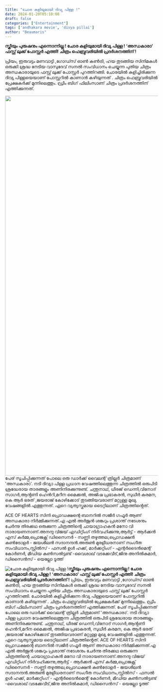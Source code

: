 ```yaml
---
title: "ചോര കളിയുമായി ദിവ്യ പിള്ള !"
date: 2024-01-20T05:10:08
draft: false
categories: ["Entertainment"]
tags: ['andhakara movie', 'divya pillai']
author: "Beaumaris"
---
```


<strong>സ്ത്രീയും പുരുഷനും എന്നൊന്നില്ല ! ചോര കളിയുമായി ദിവ്യ പിള്ള ! ‘അന്ധകാരാ’ ഫസ്റ്റ് ലുക്ക് പോസ്റ്റർ എത്തി! ചിത്രം ഫെബ്രുവരിയിൽ പ്രദർശനത്തിന് !</strong>

പ്രിയം, ഇരുവട്ടം മണവാട്ടി ,ഗോഡ്സ് ഓൺ കൺട്രി, ഹയ തുടങ്ങിയ സിനിമകൾ ഒരുക്കി ശ്രദ്ധ നേടിയ വാസുദേവ് സനൽ സംവിധാനം ചെയ്യുന്ന പുതിയ ചിത്രം അന്ധകാരായുടെ ഫസ്റ്റ് ലുക്ക് പോസ്റ്റർ പുറത്തിറങ്ങി. ചോരയിൽ കുളിച്ചിരിക്കുന്ന ദിവ്യ പിള്ളയെയാണ് പോസ്റ്ററിൽ കാണാൻ കഴിയുന്നത് . ചിത്രം ഫെബ്രുവരിയിൽ പ്രേക്ഷകർക്ക് മുന്നിലെത്തും. ഡ്രീം ബിഗ് ഫിലിംസാണ് ചിത്രം പ്രദർശനത്തിന് എത്തിക്കുന്നത്.

<img class="size-full wp-image-438855 aligncenter" src="https://cdn.boolokam.com/articles/2024/01/fwffwfff.jpg" alt="" width="1000" height="1250" />പേര് സൂചിപ്പിക്കുന്നത് പോലെ ഒരു ഡാർക്ക് വൈലന്റ് ത്രില്ലർ ചിത്രമാണ് 'അന്ധകാരാ'. നടി ദിവ്യാ പിള്ള പ്രധാന വേഷത്തിലെത്തുന്ന ചിത്രത്തിൽ ഒരുപിടി ശ്രദ്ധേരായ താരങ്ങളും അണിനിരക്കുന്നുണ്ട്. ചന്തുനാഥ്‌, ധീരജ് ഡെന്നി,വിനോദ് സാഗർ,ആൻ്റണി ഹെൻറി,മറീന മൈക്കൽ, അജിഷ പ്രഭാകരൻ, സുധീർ കരമന, കെ ആർ ഭരത് ,ജയരാജ് കോഴിക്കോട് തുടങ്ങിയവരാണ് മറ്റുള്ള മുഖ്യ വേഷങ്ങളിൽ എത്തുന്നത്. ഏറെ വ്യത്യസ്തമായ ടൈറ്റിലാണ് ചിത്രത്തിൻ്റെത്.

ACE OF HEARTS സിനി പ്രൊഡക്ഷന്റെ ബാനറിൽ സജീർ ഗഫൂർ ആണ് അന്ധകാരാ നിർമ്മിക്കുന്നത്.എ എൽ അർജുൻ ശങ്കറും പ്രശാന്ത് നടേശനും ചേർന്നു തിരക്കഥ ഒരുക്കുന്ന ചിത്രത്തിന്റെ ചായാഗ്രാഹകൻ മനോ വി നാരായണനാണ്.അനന്ദു വിജയ് എഡിറ്റിംഗ് നിർവഹിക്കുന്നു,ആർട്ട് - ആർക്കൻ എസ് കർമ്മ,പ്രൊജക്റ്റ്‌ ഡിസൈ‍നർ - സണ്ണി തഴുത്തല,പ്രൊഡക്ഷൻ കൺട്രോളർ - ജയശീലൻ സദാനന്ദൻ.അരുൺ മുരളീധരനാണ് സംഗീത സംവിധാനം,സ്റ്റിൽസ് - ഫസൽ ഉൾ ഹക്ക്, മാർക്കറ്റിംഗ് - എന്റർടൈൻമെന്റ് കോർണർ, മീഡിയ കൺസൽട്ടണ്ട് -വൈശാഖ് വടക്കേവീട്,ജിനു അനിൽകുമാർ, ഡിസൈൻസ് - യെല്ലോ ടൂത്ത്


![ചോര കളിയുമായി ദിവ്യ പിള്ള !](https://cdn.boolokam.com/articles/2024/01/fwffwfff.jpg)**സ്ത്രീയും പുരുഷനും എന്നൊന്നില്ല ! ചോര കളിയുമായി ദിവ്യ പിള്ള ! ‘അന്ധകാരാ’ ഫസ്റ്റ് ലുക്ക് പോസ്റ്റർ എത്തി! ചിത്രം ഫെബ്രുവരിയിൽ പ്രദർശനത്തിന് !** പ്രിയം, ഇരുവട്ടം മണവാട്ടി ,ഗോഡ്സ് ഓൺ കൺട്രി, ഹയ തുടങ്ങിയ സിനിമകൾ ഒരുക്കി ശ്രദ്ധ നേടിയ വാസുദേവ് സനൽ സംവിധാനം ചെയ്യുന്ന പുതിയ ചിത്രം അന്ധകാരായുടെ ഫസ്റ്റ് ലുക്ക് പോസ്റ്റർ പുറത്തിറങ്ങി. ചോരയിൽ കുളിച്ചിരിക്കുന്ന ദിവ്യ പിള്ളയെയാണ് പോസ്റ്ററിൽ കാണാൻ കഴിയുന്നത് . ചിത്രം ഫെബ്രുവരിയിൽ പ്രേക്ഷകർക്ക് മുന്നിലെത്തും. ഡ്രീം ബിഗ് ഫിലിംസാണ് ചിത്രം പ്രദർശനത്തിന് എത്തിക്കുന്നത്. പേര് സൂചിപ്പിക്കുന്നത് പോലെ ഒരു ഡാർക്ക് വൈലന്റ് ത്രില്ലർ ചിത്രമാണ് 'അന്ധകാരാ'. നടി ദിവ്യാ പിള്ള പ്രധാന വേഷത്തിലെത്തുന്ന ചിത്രത്തിൽ ഒരുപിടി ശ്രദ്ധേരായ താരങ്ങളും അണിനിരക്കുന്നുണ്ട്. ചന്തുനാഥ്‌, ധീരജ് ഡെന്നി,വിനോദ് സാഗർ,ആൻ്റണി ഹെൻറി,മറീന മൈക്കൽ, അജിഷ പ്രഭാകരൻ, സുധീർ കരമന, കെ ആർ ഭരത് ,ജയരാജ് കോഴിക്കോട് തുടങ്ങിയവരാണ് മറ്റുള്ള മുഖ്യ വേഷങ്ങളിൽ എത്തുന്നത്. ഏറെ വ്യത്യസ്തമായ ടൈറ്റിലാണ് ചിത്രത്തിൻ്റെത്. ACE OF HEARTS സിനി പ്രൊഡക്ഷന്റെ ബാനറിൽ സജീർ ഗഫൂർ ആണ് അന്ധകാരാ നിർമ്മിക്കുന്നത്.എ എൽ അർജുൻ ശങ്കറും പ്രശാന്ത് നടേശനും ചേർന്നു തിരക്കഥ ഒരുക്കുന്ന ചിത്രത്തിന്റെ ചായാഗ്രാഹകൻ മനോ വി നാരായണനാണ്.അനന്ദു വിജയ് എഡിറ്റിംഗ് നിർവഹിക്കുന്നു,ആർട്ട് - ആർക്കൻ എസ് കർമ്മ,പ്രൊജക്റ്റ്‌ ഡിസൈ‍നർ - സണ്ണി തഴുത്തല,പ്രൊഡക്ഷൻ കൺട്രോളർ - ജയശീലൻ സദാനന്ദൻ.അരുൺ മുരളീധരനാണ് സംഗീത സംവിധാനം,സ്റ്റിൽസ് - ഫസൽ ഉൾ ഹക്ക്, മാർക്കറ്റിംഗ് - എന്റർടൈൻമെന്റ് കോർണർ, മീഡിയ കൺസൽട്ടണ്ട് -വൈശാഖ് വടക്കേവീട്,ജിനു അനിൽകുമാർ, ഡിസൈൻസ് - യെല്ലോ ടൂത്ത്
